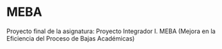 # MEBA
Proyecto final de la asignatura: Proyecto Integrador I. MEBA (Mejora en la Eficiencia del Proceso de Bajas Académicas)
